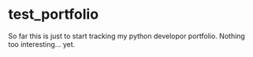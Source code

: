 # test_portfolio

So far this is just to start tracking my python developor portfolio. Nothing too interesting... yet.
